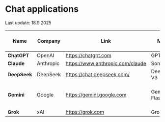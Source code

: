 # Chat applications

Last update:  18.9.2025

| Name              | Company         | Link                            | Model        | External API calls | Image input | PDF URL access |
|-------------------|-----------------|---------------------------------|--------------|---------------|----------------|----------------|
| **ChatGPT**       | OpenAI          | https://chatgpt.com              | GPT-5       | Yes           | ? - TBD | Yes           |
| **Claude**        | Anthropic       | https://www.anthropic.com/claude | Sonnet 4    | Yes           | Yes | Yes           |
| **DeepSeek**      | DeepSeek        | https://chat.deepseek.com/       | DeepSeek-V3 | No            | Yes - but hallucinates | Yes - but hallucinates |
| **Gemini**        | Google          | https://gemini.google.com        | Gemini 2.5 Flash | Yes      | Yes / API Yes | Yes/No - inconsistent, via API hallucinates |
| **Grok**          | xAI             | https://grok.com                 | Grok 4      | Yes           | Yes | Yes           |


